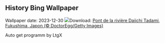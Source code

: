 ## History Bing Wallpaper
Wallpaper date: 2023-12-30
![](https://www.bing.com/th?id=OHR.TadamiWinter_FR-FR9156285439_UHD.jpg&w=1000)Download: [Pont de la rivière Daiichi Tadami, Fukushima, Japon (© DoctorEgg/Getty Images)](https://www.bing.com/th?id=OHR.TadamiWinter_FR-FR9156285439_UHD.jpg)

Auto get programm by LtgX
